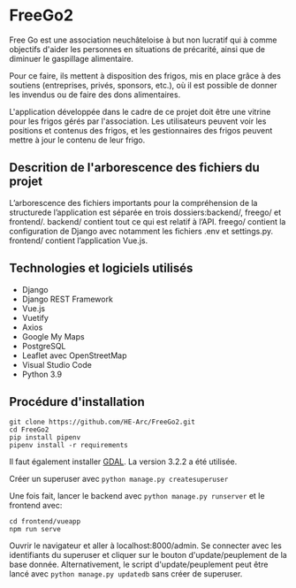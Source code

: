 # FreeGo2

Free Go est une association neuchâteloise à but non lucratif qui à comme objectifs d'aider les personnes en situations de précarité, ainsi que de diminuer le gaspillage alimentaire.

Pour ce faire, ils mettent à disposition des frigos, mis en place grâce à des soutiens (entreprises, privés, sponsors, etc.), où il est possible de donner les invendus ou de faire des dons alimentaires.

L'application développée dans le cadre de ce projet doit être une vitrine pour les frigos gérés par l'association. Les utilisateurs peuvent voir les positions et contenus des frigos, et les gestionnaires des frigos peuvent mettre à jour le contenu de leur frigo.

## Descrition de l'arborescence des fichiers du projet
L’arborescence des fichiers importants pour la compréhension de la structurede l’application est séparée en trois dossiers:backend/, freego/ et frontend/. backend/ contient tout ce qui est relatif à l’API. freego/ contient la configuration de Django avec notamment les fichiers .env et settings.py. frontend/ contient l’application Vue.js.

## Technologies et logiciels utilisés
- Django
- Django REST Framework
- Vue.js
- Vuetify
- Axios
- Google My Maps
- PostgreSQL
- Leaflet avec OpenStreetMap
- Visual Studio Code
- Python 3.9

## Procédure d'installation
```
git clone https://github.com/HE-Arc/FreeGo2.git
cd FreeGo2
pip install pipenv
pipenv install -r requirements
```
Il faut également installer [GDAL](https://gdal.org/download.html). La version 3.2.2 a été utilisée.

Créer un superuser avec `python manage.py createsuperuser`

Une fois fait, lancer le backend avec `python manage.py runserver` et le frontend avec:
```
cd frontend/vueapp
npm run serve
```

Ouvrir le navigateur et aller à localhost:8000/admin. Se connecter avec les identifiants du superuser et cliquer sur le bouton d'update/peuplement de la base donnée. Alternativement, le script d'update/peuplement peut être lancé avec `python manage.py updatedb` sans créer de superuser.
